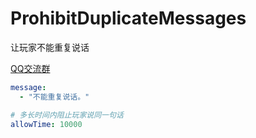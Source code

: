 # ProhibitDuplicateMessages
让玩家不能重复说话

[QQ交流群](https://qm.qq.com/q/drITkQFW00)

```yaml
message:
  - "不能重复说话。"

# 多长时间内阻止玩家说同一句话
allowTime: 10000
